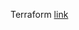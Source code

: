 Terraform [link](https://github.com/hashicorp/terraform-provider-influxdb/blob/stable-website/website/docs/index.html.markdown)
